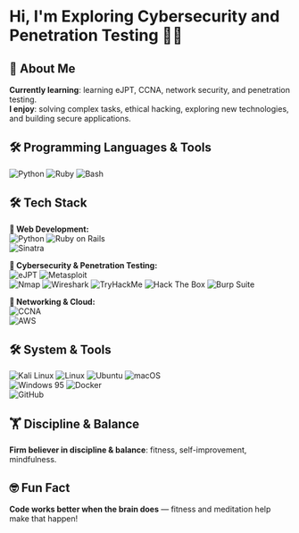 # Hi, I'm Exploring Cybersecurity and Penetration Testing 🏴‍☠️

## 🚀 About Me
**Currently learning**: learning eJPT, CCNA, network security, and penetration testing.  
**I enjoy**: solving complex tasks, ethical hacking, exploring new technologies, and building secure applications.

## 🛠 Programming Languages & Tools
![Python](https://img.shields.io/badge/-Python-3776AB?logo=python&logoColor=white)
![Ruby](https://img.shields.io/badge/-Ruby-CC342D?logo=ruby&logoColor=white)
![Bash](https://img.shields.io/badge/-Bash-4EAA25?logo=gnu-bash&logoColor=white)

## 🛠 Tech Stack

**🔹 Web Development:**  
![Python](https://img.shields.io/badge/Python-3776AB?logo=python&logoColor=fff)
![Ruby on Rails](https://img.shields.io/badge/-Ruby_on_Rails-CC0000?logo=ruby-on-rails&logoColor=white)  
![Sinatra](https://img.shields.io/badge/-Sinatra-FF4F00?logo=sinatra&logoColor=white)

**🔹 Cybersecurity & Penetration Testing:**  
![eJPT](https://img.shields.io/badge/eJPT-In%20Progress-orange?logo=offensive%20security&logoColor=white)
![Metasploit](https://img.shields.io/badge/-Metasploit-8A2BE2?logo=metasploit&logoColor=white)  
![Nmap](https://img.shields.io/badge/Nmap-Scanner-lightgrey?logo=wireshark)
![Wireshark](https://img.shields.io/badge/-Wireshark-1679A7?logo=wireshark&logoColor=white)
![TryHackMe](https://img.shields.io/badge/TryHackMe-red?logo=tryhackme&logoColor=white)
![Hack The Box](https://img.shields.io/badge/Hack%20The%20Box-Learning-green?logo=hackthebox&logoColor=white)
![Burp Suite](https://img.shields.io/badge/Burp%20Suite-Analyzing-orange?logo=burpsuite&logoColor=white)

**🔹 Networking & Cloud:**  
![CCNA](https://img.shields.io/badge/-CCNA-1F75FE?logo=cisco&logoColor=white)  
![AWS](https://img.shields.io/badge/-AWS-FF9900?logo=amazonaws&logoColor=white)

## 🛠 System & Tools
![Kali Linux](https://img.shields.io/badge/Kali%20Linux-Pentesting-blue?logo=kalilinux&logoColor=white)
![Linux](https://img.shields.io/badge/-Linux-FCC624?logo=linux&logoColor=black)
![Ubuntu](https://img.shields.io/badge/Ubuntu-Server-orange?logo=ubuntu&logoColor=white)
![macOS](https://img.shields.io/badge/-macOS-000000?logo=apple&logoColor=white)  
![Windows 95](https://img.shields.io/badge/Windows%2095-008484?logo=windows95&logoColor=white)
![Docker](https://img.shields.io/badge/-Docker-2496ED?logo=docker&logoColor=white)  
![GitHub](https://img.shields.io/badge/-GitHub-181717?logo=github&logoColor=white)

## 🏋️ Discipline & Balance
**Firm believer in discipline & balance**: fitness, self-improvement, mindfulness.

## 🤓 Fun Fact
**Code works better when the brain does** — fitness and meditation help make that happen!
